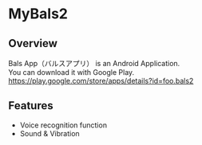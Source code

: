 # MyBals2
## Overview
Bals App（バルスアプリ） is an Android Application.  
You can download it with Google Play.  
https://play.google.com/store/apps/details?id=foo.bals2

## Features
- Voice recognition function
- Sound & Vibration